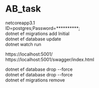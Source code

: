 # AB_task
netcoreapp3.1  
ID=postgres;Password=**********;  
dotnet ef migrations add Initial  
dotnet ef database update  
dotnet watch run  


https://localhost:5001/  
https://localhost:5001/swagger/index.html




dotnet ef database drop --force  
dotnet ef database drop --force  
dotnet ef migrations remove  
